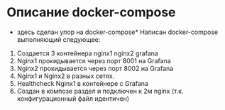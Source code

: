 # Описание docker-compose
* здесь сделан упор на docker-compose*
Написан docker-compose выполняющий следующее:
1. Создается 3 контейнера nginx1 nginx2 grafana
2. Nginx1 прокидывается через порт 8001 на Grafana
3. Nginx2 прокидывается через порт 8002 на Grafana
4. Nginx1 и Nginx2 в разных сетях.
5. Healthcheck Nginx1 в контейнере с Grafana
6. Cоздан в композе раздел и подключен к 2м nginx (т.к. конфигурационный файл идентичен)
